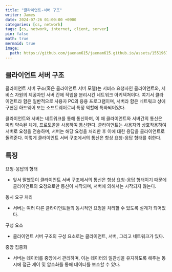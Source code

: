 ```yaml
---
title: "클라이언트-서버 구조"
writer: James
date: 2024-07-26 01:00:00 +0900
categories: [cs, network]
tags: [cs, network, internet, client, server]
pin: false
math: true
mermaid: true
image:
  path: https://github.com/jaenam615/jaenam615.github.io/assets/155196757/6c85f87f-0fee-4577-ad52-302741842d29
---
```


## 클라이언트 서버 구조  

클라이언트 서버 구조(혹은 클라이언트 서버 모델)는 서비스 요청자인 클라이언트와, 서비스 자원의 제공자인 서버 간에 작업을 분리시킨 네트워크 아키텍쳐이다. 여기서 클라이언트라 함은 일반적으로 사용자 PC의 응용 프로그램이며, 서버라 함은 네트워크 상에 구현된 하드웨어 또는 소프트웨어로써 특정 역할에 특화되어있다.  

클라이언트와 서버는 네트워크를 통해 통신하며, 이 때 클라이언트와 서버간의 통신은 미리 약속된 체계, 프로토콜을 사용하여 통신한다. 클라이언트는 사용자와 상호작용하여 서버로 요청을 전송하며, 서버는 해당 요청을 처리한 후 이에 대한 응답을 클라이언트로 돌려준다. 이렇게 클라이언트 서버 구조에서의 통신은 항상 요청-응답 형태를 취한다.  

## 특징  

요청-응답의 형태  
- 앞서 말했듯이 클라이언트 서버 구조에서의 통신은 항상 요청-응답 형태이기 때문에 클라이언트의 요청으로만 통신이 시작되며, 서버에 의해서는 시작되지 않는다. 

동시 요구 처리  
- 서버는 여러 다른 클라이언트들의 동시적인 요청을 처리할 수 있도록 설계가 되어있다.  

구성 요소  
- 클라이언트 서버 구조의 구성 요소로는 클라이언트, 서버, 그리고 네트워크가 있다.  

중앙 집중화  
- 서버는 데이터를 중앙에서 관리하며, 이는 데이터의 일관성을 유지하도록 해주는 동시에 접근 제어 및 암호화를 통해 데이터를 보호할 수 있다.  







